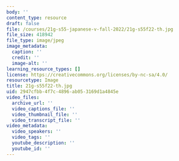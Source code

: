 ```yaml
---
body: ''
content_type: resource
draft: false
file: /courses/21g-s55-japanese-v-fall-2022/21g-s55f22-th.jpg
file_size: 418942
file_type: image/jpeg
image_metadata:
  caption: ''
  credit: ''
  image-alt: ''
learning_resource_types: []
license: https://creativecommons.org/licenses/by-nc-sa/4.0/
resourcetype: Image
title: 21g-s55f22-th.jpg
uid: 2947cfbb-4f7c-4896-ab05-3169d1a4845e
video_files:
  archive_url: ''
  video_captions_file: ''
  video_thumbnail_file: ''
  video_transcript_file: ''
video_metadata:
  video_speakers: ''
  video_tags: ''
  youtube_description: ''
  youtube_id: ''
---
```

